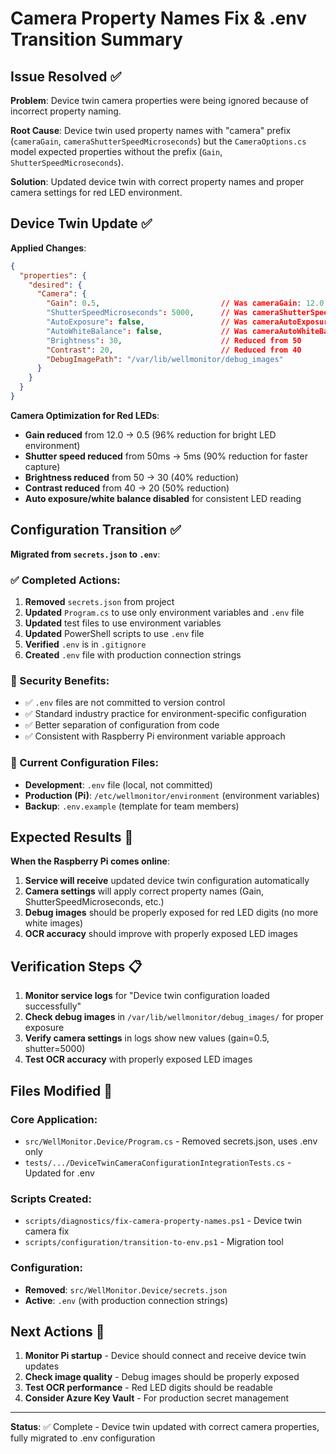 # Camera Property Names Fix & .env Transition Summary

## Issue Resolved ✅

**Problem**: Device twin camera properties were being ignored because of incorrect property naming.

**Root Cause**: Device twin used property names with "camera" prefix (`cameraGain`, `cameraShutterSpeedMicroseconds`) but the `CameraOptions.cs` model expected properties without the prefix (`Gain`, `ShutterSpeedMicroseconds`).

**Solution**: Updated device twin with correct property names and proper camera settings for red LED environment.

## Device Twin Update ✅

**Applied Changes**:
```json
{
  "properties": {
    "desired": {
      "Camera": {
        "Gain": 0.5,                           // Was cameraGain: 12.0 (too high)
        "ShutterSpeedMicroseconds": 5000,      // Was cameraShutterSpeedMicroseconds: 50000 (too long)
        "AutoExposure": false,                 // Was cameraAutoExposure: false
        "AutoWhiteBalance": false,             // Was cameraAutoWhiteBalance: false
        "Brightness": 30,                      // Reduced from 50
        "Contrast": 20,                        // Reduced from 40
        "DebugImagePath": "/var/lib/wellmonitor/debug_images"
      }
    }
  }
}
```

**Camera Optimization for Red LEDs**:
- **Gain reduced** from 12.0 → 0.5 (96% reduction for bright LED environment)
- **Shutter speed reduced** from 50ms → 5ms (90% reduction for faster capture)
- **Brightness reduced** from 50 → 30 (40% reduction)
- **Contrast reduced** from 40 → 20 (50% reduction)
- **Auto exposure/white balance disabled** for consistent LED reading

## Configuration Transition ✅

**Migrated from `secrets.json` to `.env`**:

### ✅ Completed Actions:
1. **Removed** `secrets.json` from project
2. **Updated** `Program.cs` to use only environment variables and `.env` file
3. **Updated** test files to use environment variables
4. **Updated** PowerShell scripts to use `.env` file
5. **Verified** `.env` is in `.gitignore`
6. **Created** `.env` file with production connection strings

### 🔐 Security Benefits:
- ✅ `.env` files are not committed to version control
- ✅ Standard industry practice for environment-specific configuration
- ✅ Better separation of configuration from code
- ✅ Consistent with Raspberry Pi environment variable approach

### 📁 Current Configuration Files:
- **Development**: `.env` file (local, not committed)
- **Production (Pi)**: `/etc/wellmonitor/environment` (environment variables)
- **Backup**: `.env.example` (template for team members)

## Expected Results 🎯

**When the Raspberry Pi comes online**:
1. **Service will receive** updated device twin configuration automatically
2. **Camera settings** will apply correct property names (Gain, ShutterSpeedMicroseconds, etc.)
3. **Debug images** should be properly exposed for red LED digits (no more white images)
4. **OCR accuracy** should improve with properly exposed LED images

## Verification Steps 📋

1. **Monitor service logs** for "Device twin configuration loaded successfully"
2. **Check debug images** in `/var/lib/wellmonitor/debug_images/` for proper exposure
3. **Verify camera settings** in logs show new values (gain=0.5, shutter=5000)
4. **Test OCR accuracy** with properly exposed LED images

## Files Modified 📝

### Core Application:
- `src/WellMonitor.Device/Program.cs` - Removed secrets.json, uses .env only
- `tests/.../DeviceTwinCameraConfigurationIntegrationTests.cs` - Updated for .env

### Scripts Created:
- `scripts/diagnostics/fix-camera-property-names.ps1` - Device twin camera fix
- `scripts/configuration/transition-to-env.ps1` - Migration tool

### Configuration:
- **Removed**: `src/WellMonitor.Device/secrets.json`
- **Active**: `.env` (with production connection strings)

## Next Actions 🚀

1. **Monitor Pi startup** - Device should connect and receive device twin updates
2. **Check image quality** - Debug images should be properly exposed
3. **Test OCR performance** - Red LED digits should be readable
4. **Consider Azure Key Vault** - For production secret management

---

**Status**: ✅ Complete - Device twin updated with correct camera properties, fully migrated to .env configuration
